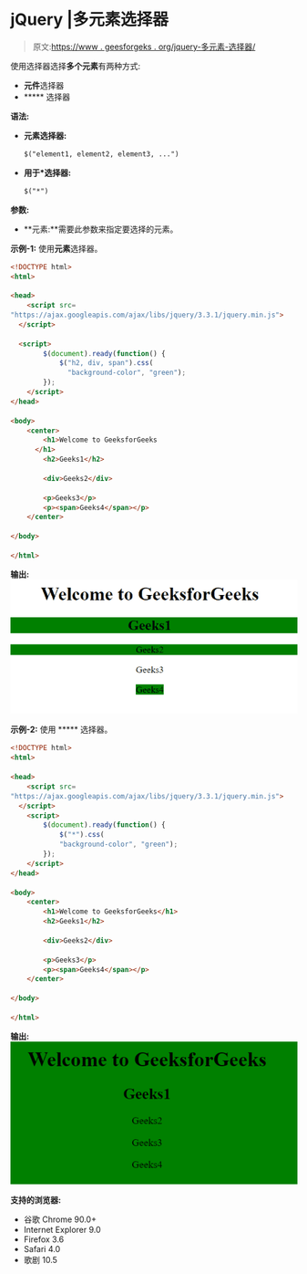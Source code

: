# jQuery |多元素选择器

> 原文:[https://www . geesforgeks . org/jquery-多元素-选择器/](https://www.geeksforgeeks.org/jquery-multiple-elements-selector/)

使用选择器选择**多个元素**有两种方式:

*   **元件**选择器
*   ***** 选择器

**语法:**

*   **元素选择器:**

    ```html
    $("element1, element2, element3, ...")
    ```

*   **用于*选择器:**

    ```html
    $("*")
    ```

**参数:**

*   **元素:**需要此参数来指定要选择的元素。

**示例-1:** 使用**元素**选择器。

```html
<!DOCTYPE html>
<html>

<head>
    <script src=
"https://ajax.googleapis.com/ajax/libs/jquery/3.3.1/jquery.min.js">
  </script>

  <script>
        $(document).ready(function() {
            $("h2, div, span").css(
              "background-color", "green");
        });
    </script>
</head>

<body>
    <center>
        <h1>Welcome to GeeksforGeeks
      </h1>
        <h2>Geeks1</h2>

        <div>Geeks2</div>

        <p>Geeks3</p>
        <p><span>Geeks4</span></p>
    </center>

</body>

</html>
```

**输出:**
![](img/120361ed75a8cbd8732f968eee3e89b4.png)

**示例-2:** 使用 ***** 选择器。

```html
<!DOCTYPE html>
<html>

<head>
    <script src=
"https://ajax.googleapis.com/ajax/libs/jquery/3.3.1/jquery.min.js">
  </script>
    <script>
        $(document).ready(function() {
            $("*").css(
            "background-color", "green");
        });
    </script>
</head>

<body>
    <center>
        <h1>Welcome to GeeksforGeeks</h1>
        <h2>Geeks1</h2>

        <div>Geeks2</div>

        <p>Geeks3</p>
        <p><span>Geeks4</span></p>
    </center>

</body>

</html>
```

**输出:**
![](img/22f84a1bdd3e6fe963f7031451408a7b.png)

**支持的浏览器:**

*   谷歌 Chrome 90.0+
*   Internet Explorer 9.0
*   Firefox 3.6
*   Safari 4.0
*   歌剧 10.5